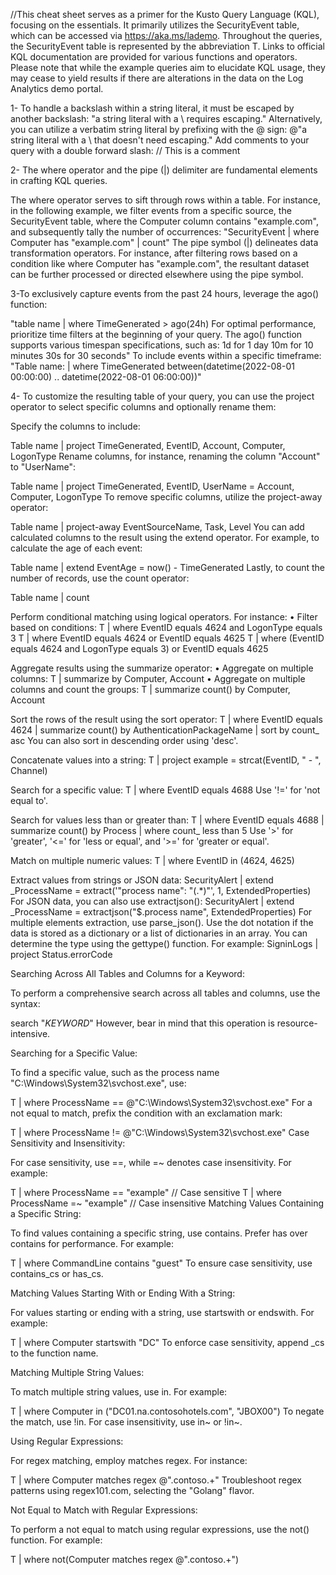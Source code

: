 //This cheat sheet serves as a primer for the Kusto Query Language (KQL), focusing on the essentials. It primarily utilizes the SecurityEvent table, which can be accessed via https://aka.ms/lademo. Throughout the queries, the SecurityEvent table is represented by the abbreviation T. Links to official KQL documentation are provided for various functions and operators. Please note that while the example queries aim to elucidate KQL usage, they may cease to yield results if there are alterations in the data on the Log Analytics demo portal.


1- To handle a backslash within a string literal, it must be escaped by another backslash:
"a string literal with a \\ requires escaping."
Alternatively, you can utilize a verbatim string literal by prefixing with the @ sign:
@"a string literal with a \ that doesn't need escaping."
Add comments to your query with a double forward slash:
// This is a comment


2- The where operator and the pipe (|) delimiter are fundamental elements in crafting KQL queries.

The where operator serves to sift through rows within a table. For instance, in the following example, we filter events from a specific source, the SecurityEvent table, where the Computer column contains "example.com", and subsequently tally the number of occurrences:
"SecurityEvent
| where Computer has "example.com"
| count"
The pipe symbol (|) delineates data transformation operators. For instance, after filtering rows based on a condition like where Computer has "example.com", the resultant dataset can be further processed or directed elsewhere using the pipe symbol.


3-To exclusively capture events from the past 24 hours, leverage the ago() function:

"table name
| where TimeGenerated > ago(24h)
For optimal performance, prioritize time filters at the beginning of your query.
The ago() function supports various timespan specifications, such as:
1d for 1 day
10m for 10 minutes
30s for 30 seconds"
To include events within a specific timeframe:
"Table name:
| where TimeGenerated between(datetime(2022-08-01 00:00:00) .. datetime(2022-08-01 06:00:00))"




4- To customize the resulting table of your query, you can use the project operator to select specific columns and optionally rename them:

Specify the columns to include:

Table name
| project TimeGenerated, EventID, Account, Computer, LogonType
Rename columns, for instance, renaming the column "Account" to "UserName":


Table name
| project TimeGenerated, EventID, UserName = Account, Computer, LogonType
To remove specific columns, utilize the project-away operator:


Table name
| project-away EventSourceName, Task, Level
You can add calculated columns to the result using the extend operator. For example, to calculate the age of each event:

Table name
| extend EventAge = now() - TimeGenerated
Lastly, to count the number of records, use the count operator:

Table name
| count



Perform conditional matching using logical operators. For instance:
• Filter based on conditions:
T | where EventID equals 4624 and LogonType equals 3
T | where EventID equals 4624 or EventID equals 4625
T | where (EventID equals 4624 and LogonType equals 3) or EventID equals 4625

Aggregate results using the summarize operator:
• Aggregate on multiple columns:
T | summarize by Computer, Account
• Aggregate on multiple columns and count the groups:
T | summarize count() by Computer, Account

Sort the rows of the result using the sort operator:
T | where EventID equals 4624 | summarize count() by AuthenticationPackageName | sort by count_ asc
You can also sort in descending order using 'desc'.

Concatenate values into a string:
T | project example = strcat(EventID, " - ", Channel)

Search for a specific value:
T | where EventID equals 4688
Use '!=' for 'not equal to'.

Search for values less than or greater than:
T | where EventID equals 4688 | summarize count() by Process | where count_ less than 5
Use '>' for 'greater', '<=' for 'less or equal', and '>=' for 'greater or equal'.

Match on multiple numeric values:
T | where EventID in (4624, 4625)

Extract values from strings or JSON data:
SecurityAlert | extend _ProcessName = extract('"process name": "(.*)"', 1, ExtendedProperties)
For JSON data, you can also use extractjson():
SecurityAlert | extend _ProcessName = extractjson("$.process name", ExtendedProperties)
For multiple elements extraction, use parse_json(). Use the dot notation if the data is stored as a dictionary or a list of dictionaries in an array. You can determine the type using the gettype() function. For example:
SigninLogs | project Status.errorCode


Searching Across All Tables and Columns for a Keyword:

To perform a comprehensive search across all tables and columns, use the syntax:


search "*KEYWORD*"
However, bear in mind that this operation is resource-intensive.

Searching for a Specific Value:

To find a specific value, such as the process name "C:\Windows\System32\svchost.exe", use:


T | where ProcessName == @"C:\Windows\System32\svchost.exe"
For a not equal to match, prefix the condition with an exclamation mark:


T | where ProcessName != @"C:\Windows\System32\svchost.exe"
Case Sensitivity and Insensitivity:

For case sensitivity, use ==, while =~ denotes case insensitivity. For example:


T | where ProcessName == "example"     // Case sensitive
T | where ProcessName =~ "example"    // Case insensitive
Matching Values Containing a Specific String:

To find values containing a specific string, use contains. Prefer has over contains for performance. For example:


T | where CommandLine contains "guest"
To ensure case sensitivity, use contains_cs or has_cs.

Matching Values Starting With or Ending With a String:

For values starting or ending with a string, use startswith or endswith. For example:


T | where Computer startswith "DC"
To enforce case sensitivity, append _cs to the function name.

Matching Multiple String Values:

To match multiple string values, use in. For example:


T | where Computer in ("DC01.na.contosohotels.com", "JBOX00")
To negate the match, use !in. For case insensitivity, use in~ or !in~.

Using Regular Expressions:

For regex matching, employ matches regex. For instance:


T | where Computer matches regex @"\.contoso.+"
Troubleshoot regex patterns using regex101.com, selecting the "Golang" flavor.

Not Equal to Match with Regular Expressions:

To perform a not equal to match using regular expressions, use the not() function. For example:

T | where not(Computer matches regex @"\.contoso.+")
